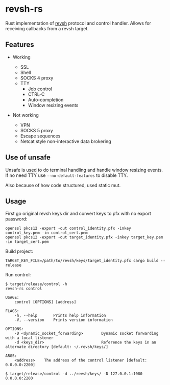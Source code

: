 # revsh-rs

Rust implementation of [revsh](https://github.com/emptymonkey/revsh) protocol and control handler. Allows for receiving callbacks from a revsh target.

## Features

* Working
    * SSL
    * Shell
    * SOCKS 4 proxy
    * TTY
        * Job control
        * CTRL-C
        * Auto-completion
        * Window resizing events

* Not working
    * VPN
    * SOCKS 5 proxy
    * Escape sequences
    * Netcat style non-interactive data brokering

## Use of unsafe

Unsafe is used to do terminal handling and handle window resizing events. If no need TTY use `--no-default-features` to disable TTY.

Also because of how code structured, used static mut.

## Usage

First go original revsh keys dir and convert keys to pfx with no export password:

```
openssl pkcs12 -export -out control_identity.pfx -inkey control_key.pem -in control_cert.pem
openssl pkcs12 -export -out target_identity.pfx -inkey target_key.pem -in target_cert.pem
```

Build project:

```
TARGET_KEY_FILE=/path/to/revsh/keys/target_identity.pfx cargo build --release
```

Run control:

```
$ target/release/control -h
revsh-rs control

USAGE:
    control [OPTIONS] [address]

FLAGS:
    -h, --help       Prints help information
    -V, --version    Prints version information

OPTIONS:
    -D <dynamic_socket_forwarding>        Dynamic socket forwarding with a local listener
    -d <keys_dir>                         Reference the keys in an alternate directory [default: ~/.revsh/keys/]

ARGS:
    <address>    The address of the control listener [default: 0.0.0.0:2200]
```

```
$ target/release/control -d ../revsh/keys/ -D 127.0.0.1:1080 0.0.0.0:2200
```

